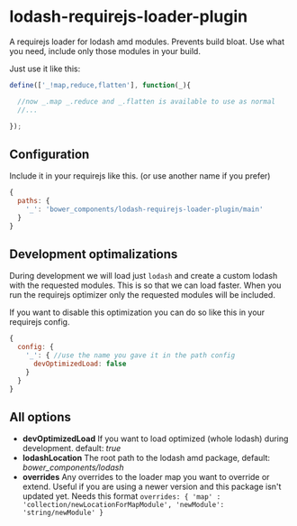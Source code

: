 # lodash-requirejs-loader-plugin

A requirejs loader for lodash amd modules. Prevents build bloat. Use what you need, include only those modules in your build.


Just use it like this:


```js
define(['_!map,reduce,flatten'], function(_){

  //now _.map _.reduce and _.flatten is available to use as normal
  //...

});
```

## Configuration

Include it in your requirejs like this. (or use another name if you prefer)

```js
{
  paths: {
    '_': 'bower_components/lodash-requirejs-loader-plugin/main'
  }
}
```


## Development optimalizations

During development we will load just `lodash` and create a custom lodash with the requested modules. This is so that we can load faster. When you run the requirejs optimizer only the requested modules will be included.


If you want to disable this optimization you can do so like this in your requirejs config.

```js
{
  config: {
    '_': { //use the name you gave it in the path config
      devOptimizedLoad: false
    }
  }
}
```


## All options

- **devOptimizedLoad** If you want to load optimized (whole lodash) during development. default: *true*
- **lodashLocation** The root path to the lodash amd package, default: *bower_components/lodash*
- **overrides** Any overrides to the loader map you want to override or extend. Useful if you are using a newer version and this package isn't updated yet. Needs this format `overrides: { 'map' : 'collection/newLocationForMapModule', 'newModule': 'string/newModule' }`
